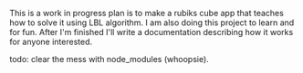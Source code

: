 This is a work in progress plan is to make a rubiks cube app that teaches how to solve it using LBL algorithm.
I am also doing this project to learn and for fun.
After I'm finished I'll write a documentation describing how it works for anyone interested.

todo: clear the mess with node_modules (whoopsie). 
